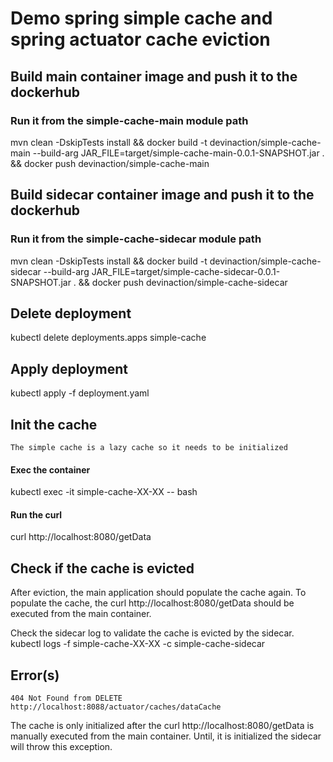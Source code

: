 # Demo spring simple cache and spring actuator cache eviction

## Build main container image and push it to the dockerhub

### Run it from the simple-cache-main module path

mvn clean -DskipTests install && docker build -t devinaction/simple-cache-main --build-arg JAR_FILE=target/simple-cache-main-0.0.1-SNAPSHOT.jar . && docker push devinaction/simple-cache-main

## Build sidecar container image and push it to the dockerhub

### Run it from the simple-cache-sidecar module path

mvn clean -DskipTests install && docker build -t devinaction/simple-cache-sidecar --build-arg JAR_FILE=target/simple-cache-sidecar-0.0.1-SNAPSHOT.jar . && docker push devinaction/simple-cache-sidecar

## Delete deployment

kubectl delete deployments.apps simple-cache

## Apply deployment

kubectl apply -f deployment.yaml

## Init the cache

`The simple cache is a lazy cache so it needs to be initialized`

#### Exec the container

kubectl exec -it simple-cache-XX-XX -- bash

#### Run the curl

curl http://localhost:8080/getData

## Check if the cache is evicted

After eviction, the main application should populate the cache again.
To populate the cache, the curl http://localhost:8080/getData should be executed from the main container.

Check the sidecar log to validate the cache is evicted by the sidecar.
kubectl logs -f simple-cache-XX-XX -c simple-cache-sidecar

## Error(s)

`404 Not Found from DELETE http://localhost:8088/actuator/caches/dataCache`

The cache is only initialized after the curl http://localhost:8080/getData is manually
executed from the main container. Until, it is initialized the sidecar will throw this exception.
